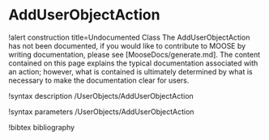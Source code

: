 <!-- MOOSE Documentation Stub: Remove this when content is added. -->

# AddUserObjectAction

!alert construction title=Undocumented Class
The AddUserObjectAction has not been documented, if you would like to contribute to MOOSE by writing
documentation, please see [MooseDocs/generate.md]. The content contained on this page explains the typical
documentation associated with an action; however, what is contained is ultimately determined by what
is necessary to make the documentation clear for users.

!syntax description /UserObjects/AddUserObjectAction

!syntax parameters /UserObjects/AddUserObjectAction

!bibtex bibliography
